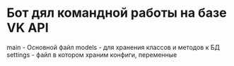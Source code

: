 # Бот дял командной работы на базе VK API

main - Основной файл
models - для хранения классов и методов к БД
settings - файл в котором храним конфиги, переменные